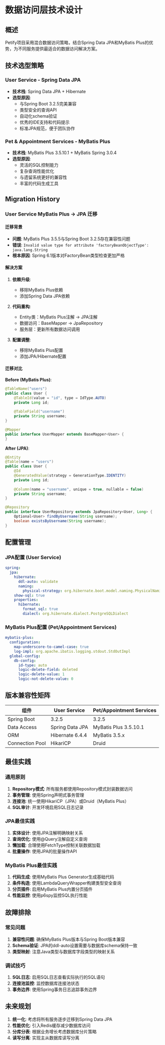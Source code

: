 # 数据访问层技术设计

## 概述

Petify项目采用混合数据访问策略，结合Spring Data JPA和MyBatis Plus的优势，为不同服务提供最适合的数据访问解决方案。

## 技术选型策略

### User Service - Spring Data JPA
- **技术栈**: Spring Data JPA + Hibernate
- **选型原因**:
  - 与Spring Boot 3.2.5完美兼容
  - 类型安全的查询API
  - 自动化schema验证
  - 优秀的IDE支持和代码提示
  - 标准JPA规范，便于团队协作

### Pet & Appointment Services - MyBatis Plus
- **技术栈**: MyBatis Plus 3.5.10.1 + MyBatis Spring 3.0.4
- **选型原因**:
  - 灵活的SQL控制能力
  - 复杂查询性能优化
  - 与遗留系统更好的兼容性
  - 丰富的代码生成工具

## Migration History

### User Service MyBatis Plus → JPA 迁移

#### 迁移背景
- **问题**: MyBatis Plus 3.5.5与Spring Boot 3.2.5存在兼容性问题
- **错误**: `Invalid value type for attribute 'factoryBeanObjectType': java.lang.String`
- **根本原因**: Spring 6.1版本对FactoryBean类型检查更加严格

#### 解决方案
1. **依赖升级**: 
   - 移除MyBatis Plus依赖
   - 添加Spring Data JPA依赖
   
2. **代码重构**:
   - Entity类：MyBatis Plus注解 → JPA注解
   - 数据访问：BaseMapper → JpaRepository
   - 服务层：更新所有数据访问调用

3. **配置调整**:
   - 移除MyBatis Plus配置
   - 添加JPA/Hibernate配置

#### 迁移对比

**Before (MyBatis Plus)**:
```java
@TableName("users")
public class User {
    @TableId(value = "id", type = IdType.AUTO)
    private Long id;
    
    @TableField("username")
    private String username;
}

@Mapper
public interface UserMapper extends BaseMapper<User> {
}
```

**After (JPA)**:
```java
@Entity
@Table(name = "users")
public class User {
    @Id
    @GeneratedValue(strategy = GenerationType.IDENTITY)
    private Long id;
    
    @Column(name = "username", unique = true, nullable = false)
    private String username;
}

@Repository
public interface UserRepository extends JpaRepository<User, Long> {
    Optional<User> findByUsername(String username);
    boolean existsByUsername(String username);
}
```

## 配置管理

### JPA配置 (User Service)
```yaml
spring:
  jpa:
    hibernate:
      ddl-auto: validate
      naming:
        physical-strategy: org.hibernate.boot.model.naming.PhysicalNamingStrategyStandardImpl
    show-sql: true
    properties:
      hibernate:
        format_sql: true
        dialect: org.hibernate.dialect.PostgreSQLDialect
```

### MyBatis Plus配置 (Pet/Appointment Services)
```yaml
mybatis-plus:
  configuration:
    map-underscore-to-camel-case: true
    log-impl: org.apache.ibatis.logging.stdout.StdOutImpl
  global-config:
    db-config:
      id-type: auto
      logic-delete-field: deleted
      logic-delete-value: 1
      logic-not-delete-value: 0
```

## 版本兼容性矩阵

| 组件 | User Service | Pet/Appointment Services |
|------|-------------|-------------------------|
| Spring Boot | 3.2.5 | 3.2.5 |
| Data Access | Spring Data JPA | MyBatis Plus 3.5.10.1 |
| ORM | Hibernate 6.4.4 | MyBatis 3.5.x |
| Connection Pool | HikariCP | Druid |

## 最佳实践

### 通用原则
1. **Repository模式**: 所有服务都使用Repository模式封装数据访问
2. **事务管理**: 使用Spring声明式事务管理
3. **连接池**: 统一使用HikariCP（JPA）或Druid（MyBatis Plus）
4. **SQL审计**: 开发环境启用SQL日志记录

### JPA最佳实践
1. **实体设计**: 使用JPA注解明确映射关系
2. **查询优化**: 使用@Query注解自定义查询
3. **懒加载**: 合理使用FetchType控制关联数据加载
4. **批量操作**: 使用JPA的批量操作API

### MyBatis Plus最佳实践
1. **代码生成**: 使用MyBatis Plus Generator生成基础代码
2. **条件构造**: 使用LambdaQueryWrapper构建类型安全查询
3. **分页插件**: 启用MyBatis Plus内置分页插件
4. **性能监控**: 使用p6spy监控SQL执行性能

## 故障排除

### 常见问题
1. **兼容性问题**: 确保MyBatis Plus版本与Spring Boot版本兼容
2. **Schema验证**: JPA的ddl-auto设置需要与数据库schema保持一致
3. **类型映射**: 注意Java类型与数据库字段类型的映射关系

### 调试技巧
1. **SQL日志**: 启用SQL日志查看实际执行的SQL语句
2. **连接池监控**: 监控数据库连接池状态
3. **事务边界**: 使用Spring事务日志追踪事务边界

## 未来规划

1. **统一化**: 考虑将所有服务逐步迁移到Spring Data JPA
2. **性能优化**: 引入Redis缓存减少数据库访问
3. **分库分表**: 根据业务增长考虑数据库分片策略
4. **读写分离**: 实现主从数据库读写分离